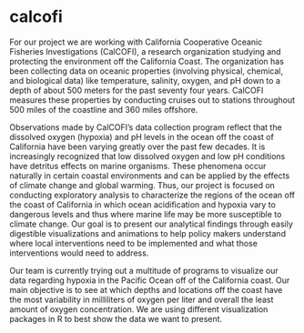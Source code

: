 # calcofi


  For our project we are working with California Cooperative Oceanic Fisheries Investigations (CalCOFI), a research organization studying and protecting the environment off the California Coast. The organization has been collecting data on oceanic properties (involving physical, chemical, and biological data) like temperature, salinity, oxygen, and pH down to a depth of about 500 meters for the past seventy four years. CalCOFI measures these properties by conducting cruises out to stations throughout 500 miles of the coastline and 360 miles offshore. 
  
  Observations made by CalCOFI’s data collection program reflect that the dissolved oxygen (hypoxia) and pH levels in the ocean off the coast of California have been varying greatly over the past few decades. It is increasingly recognized that low dissolved oxygen and low pH conditions have detritus effects on marine organisms. These phenomena occur naturally in certain coastal environments and can be applied by the effects of climate change and global warming. Thus, our project is focused on conducting exploratory analysis to characterize the regions of the ocean off the coast of California in which ocean acidification and hypoxia vary to dangerous levels and thus where marine life may be more susceptible to climate change. Our goal is to present our analytical findings through easily digestible visualizations and animations to help policy makers understand where local interventions need to be implemented and what those interventions would need to address.
  
  Our team is currently trying out a multitude of programs to visualize our data regarding hypoxia in the Pacific Ocean off of the California coast. Our main objective is to see at which depths and locations off the coast have the most variability in milliliters of oxygen per liter and overall the least amount of oxygen concentration. We are using different visualization packages in R to best show the data we want to present.